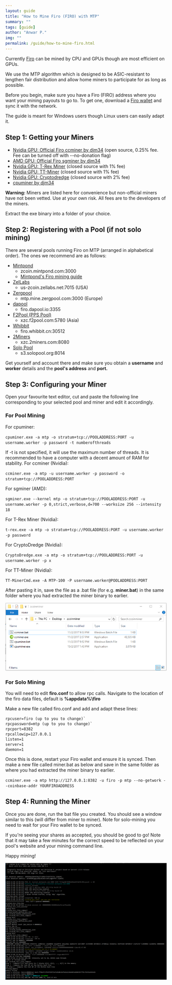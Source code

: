 ```yaml
---
layout: guide
title: "How to Mine Firo (FIRO) with MTP"
summary: ""
tags: [guide]
author: "Anwar P."
img: ""
permalink: /guide/how-to-mine-firo.html
---
```

Currently [Firo](https://firo.org) can be mined by CPU and GPUs though are most efficient on GPUs. 

We use the MTP algorithm which is designed to be ASIC-resistant to lengthen fair distribution and allow home miners to participate for as long as possible. 

Before you begin, make sure you have a Firo (FIRO) address where you want your mining payouts to go to. To get one, download a [Firo wallet](https://firo.org/get-firo/download/) and sync it with the network. 

The guide is meant for Windows users though Linux users can easily adapt it.

## Step 1: Getting your Miners

* [Nvidia GPU: Official Firo ccminer by djm34](https://github.com/firoorg/ccminer/releases) (open source, 0.25% fee. Fee can be turned off with  --no-donation flag)
* [AMD GPU: Official Firo sgminer by djm34](https://github.com/firoorg/sgminer/releases)
* [Nvidia GPU: T-Rex Miner](https://github.com/trexminer/T-Rex/releases) (closed source with 1% fee)
* [Nvidia GPU: TT-Miner](https://bitcointalk.org/index.php?topic=5025783.0) (closed source with 1% fee)
* [Nvidia GPU: Cryptodredge](https://github.com/technobyl/CryptoDredge/releases) (closed source with 2% fee)
* [cpuminer by djm34](https://github.com/firoorg/cpuminer/releases)

**Warning:** Miners are listed here for convenience but non-official miners have not been vetted. Use at your own risk. All fees are to the developers of the miners.

Extract the exe binary into a folder of your choice.

## Step 2: Registering with a Pool (if not solo mining)

There are several pools running Firo on MTP (arranged in alphabetical order). The ones we recommend are as follows:

* [Mintpond](https://mintpond.com/#!/firo)
    * zcoin.mintpond.com:3000
	* [Mintpond's Firo mining guide](https://mintpond.com/getting-started-guide/firo)
* [ZelLabs](https://zellabs.net/coins/xzc)
    * us-zcoin.zellabs.net:7015 (USA)
* [Zergpool](http://zergpool.com)
    * mtp.mine.zergpool.com:3000 (Europe)
* [dapool](https://dapool.io/)
	* firo.dapool.io:3355
* [F2Pool (PPS Pool)](https://www.f2pool.com/)
    * xzc.f2pool.com:5780 (Asia)
* [Whibbit](https://pool.whibbit.cn/)
	* firo.whibbit.cn:30512
* [2Miners](https://2miners.com/xzc-mining-pool)
    * xzc.2miners.com:8080
* [Solo Pool](https://xzc.solopool.org/)
    * s3.solopool.org:8014

Get yourself and account there and make sure you obtain a **username** and **worker** details and the **pool's address** and **port.**

## Step 3: Configuring your Miner

Open your favourite text editor, cut and paste the following line corresponding to your selected pool and miner and edit it accordingly.

### For Pool Mining

For cpuminer:

`cpuminer.exe -a mtp -o stratum+tcp://POOLADDRESS:PORT -u username.worker -p password -t numberofthreads`

If -t is not specified, it will use the maximum number of threads. It is recommended to have a computer with a decent amount of RAM for stability. For ccminer (Nvidia):

`ccminer.exe -a mtp -u username.worker -p password -o stratum+tcp://POOLADDRESS:PORT `

For sgminer (AMD):

`sgminer.exe --kernel mtp -o stratum+tcp://POOLADDRESS:PORT -u username.worker -p 0,strict,verbose,d=700 --worksize 256 --intensity 18`

For T-Rex Miner (Nvidia):

`t-rex.exe -a mtp -o stratum+tcp://POOLADDRESS:PORT -u username.worker -p password`

For CryptoDredge (Nvidia):

`CryptoDredge.exe -a mtp -o stratum+tcp://POOLADDRESS:PORT -u username.worker -p x`

For TT-Miner (Nvidia):

`TT-MinerCmd.exe -A MTP-100 -P username.worker@POOLADDRESS:PORT`

After pasting it in, save the file as a .bat file (for e.g. **miner.bat**) in the same folder where you had extracted the miner binary to earlier. 

![](/guide/assets/how-to-mine/minerbat.png)

### For Solo Mining

You will need to edit **firo.conf** to allow rpc calls. Navigate to the location of the firo data files, default is **%appdata%\firo** 

Make a new file called firo.conf and add and adapt these lines:

    rpcuser=firo (up to you to change)`
    rpcpassword=mtp (up to you to change)`
    rpcport=8382
    rpcallowip=127.0.0.1
    listen=1
    server=1
    daemon=1

Once this is done, restart your Firo wallet and ensure it is synced. Then make a new file called miner.bat as below and save in the same folder as where you had extracted the miner binary to earlier.

`ccminer.exe -a mtp http://127.0.0.1:8382 -u firo -p mtp --no-getwork --coinbase-addr YOURFIROADDRESS`

## Step 4: Running the Miner

Once you are done, run the bat file you created. You should see a window similar to this (will differ from miner to miner). Note for solo-mining you need to wait for your Firo wallet to be synced. 

If you're seeing your shares as accepted, you should be good to go! Note that it may take a few minutes for the correct speed to be reflected on your pool's website and your mining command line. 

Happy mining!

![](/guide/assets/how-to-mine/mtpmining.png)

